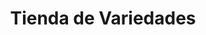 ---
title: "Tienda de Variedades"
url: /ciudad-satelite/tienda-de-variedades-calle-diego-de-portugal-3/
shop: comodidad
---